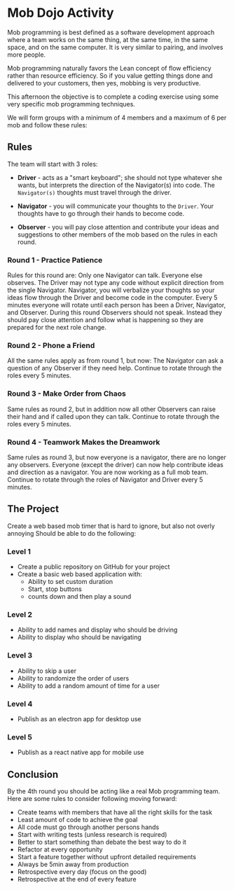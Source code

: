 # Mob Dojo Activity

Mob programming is best defined as a software development approach where a team works on the same thing, at the same time, in the same space, and on the same computer. It is very similar to pairing, and involves more people.

Mob programming naturally favors the Lean concept of flow efficiency rather than resource efficiency. So if you value getting things done and delivered to your customers, then yes, mobbing is very productive.

This afternoon the objective is to complete a coding exercise using some very specific mob programming techniques.

We will form groups with a minimum of 4 members and a maximum of 6 per mob and follow these rules:

## Rules

The team will start with 3 roles:

* **Driver** - acts as a "smart keyboard"; she should not type whatever she wants, but interprets the direction of the Navigator(s) into code. The `Navigator(s)` thoughts must travel through the driver.

* **Navigator** - you will communicate your thoughts to the `Driver`.  Your thoughts have to go through their hands to become code.

* **Observer** - you will pay close attention and contribute your ideas and suggestions to other members of the mob based on the rules in each round.

### Round 1 - Practice Patience

Rules for this round are: Only one Navigator can talk. Everyone else observes. The Driver may not type any code without explicit direction from the single Navigator. Navigator, you will verbalize your thoughts so your ideas flow through the Driver and become code in the computer. Every 5 minutes everyone will rotate until each person has been a Driver, Navigator, and Observer.  During this round Observers should not speak. Instead they should pay close attention and follow what is happening so they are prepared for the next role change.

### Round 2 - Phone a Friend

All the same rules apply as from round 1, but now: The Navigator can ask a question of any Observer if they need help. Continue to rotate through the roles every 5 minutes.

### Round 3 - Make Order from Chaos

Same rules as round 2, but in addition now all other Observers can raise their hand and if called upon they can talk. Continue to rotate through the roles every 5 minutes.

### Round 4 - Teamwork Makes the Dreamwork

Same rules as round 3, but now everyone is a navigator, there are no longer any observers. Everyone (except the driver) can now help contribute ideas and direction as a navigator. You are now working as a full mob team. Continue to rotate through the roles of Navigator and Driver every 5 minutes.

## The Project

Create a web based mob timer that is hard to ignore, but also not overly annoying
Should be able to do the following:

### Level 1

* Create a public repository on GitHub for your project
* Create a basic web based application with:
  * Ability to set custom duration
  * Start, stop buttons
  * counts down and then play a sound

### Level 2

* Ability to add names and display who should be driving
* Ability to display who should be navigating

### Level 3

* Ability to skip a user
* Ability to randomize the order of users
* Ability to add a random amount of time for a user

### Level 4

* Publish as an electron app for desktop use

### Level 5

* Publish as a react native app for mobile use

## Conclusion

By the 4th round you should be acting like a real Mob programming team.  Here are some rules to consider following moving forward:

- Create teams with members that have all the right skills for the task
- Least amount of code to achieve the goal
- All code must go through another persons hands
- Start with writing tests (unless research is required)
- Better to start something than debate the best way to do it
- Refactor at every opportunity
- Start a feature together without upfront detailed requirements
- Always be 5min away from production
- Retrospective every day (focus on the good)
- Retrospective at the end of every feature